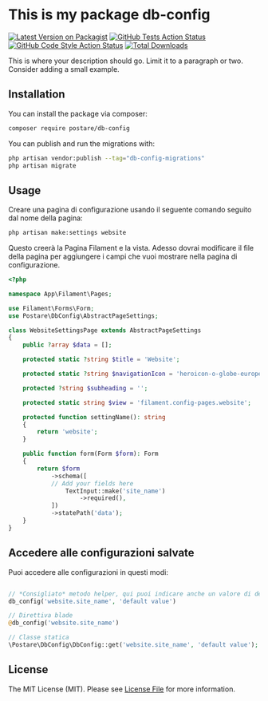 # This is my package db-config

[![Latest Version on Packagist](https://img.shields.io/packagist/v/postare/db-config.svg?style=flat-square)](https://packagist.org/packages/postare/db-config)
[![GitHub Tests Action Status](https://img.shields.io/github/actions/workflow/status/postare/db-config/run-tests.yml?branch=main&label=tests&style=flat-square)](https://github.com/postare/db-config/actions?query=workflow%3Arun-tests+branch%3Amain)
[![GitHub Code Style Action Status](https://img.shields.io/github/actions/workflow/status/postare/db-config/fix-php-code-style-issues.yml?branch=main&label=code%20style&style=flat-square)](https://github.com/postare/db-config/actions?query=workflow%3A"Fix+PHP+code+style+issues"+branch%3Amain)
[![Total Downloads](https://img.shields.io/packagist/dt/postare/db-config.svg?style=flat-square)](https://packagist.org/packages/postare/db-config)

This is where your description should go. Limit it to a paragraph or two. Consider adding a small example.

## Installation

You can install the package via composer:

```bash
composer require postare/db-config
```

You can publish and run the migrations with:

```bash
php artisan vendor:publish --tag="db-config-migrations"
php artisan migrate
```

## Usage

Creare una pagina di configurazione usando il seguente comando seguito dal nome della pagina:

```bash
php artisan make:settings website 
```

Questo creerà la Pagina Filament e la vista.
Adesso dovrai modificare il file della pagina per aggiungere i campi che vuoi mostrare nella pagina di configurazione.

```php
<?php

namespace App\Filament\Pages;

use Filament\Forms\Form;
use Postare\DbConfig\AbstractPageSettings;

class WebsiteSettingsPage extends AbstractPageSettings
{
    public ?array $data = [];

    protected static ?string $title = 'Website';

    protected static ?string $navigationIcon = 'heroicon-o-globe-europe-africa';

    protected ?string $subheading = '';

    protected static string $view = 'filament.config-pages.website';

    protected function settingName(): string
    {
        return 'website';
    }

    public function form(Form $form): Form
    {
        return $form
            ->schema([
            // Add your fields here
                TextInput::make('site_name')
                    ->required(),
            ])
            ->statePath('data');
    }
}

```

## Accedere alle configurazioni salvate

Puoi accedere alle configurazioni in questi modi:

```php

// *Consigliato* metodo helper, qui puoi indicare anche un valore di default opzionale
db_config('website.site_name', 'default value')

// Direttiva blade
@db_config('website.site_name')

// Classe statica 
\Postare\DbConfig\DbConfig::get('website.site_name', 'default value');

```

## License

The MIT License (MIT). Please see [License File](LICENSE.md) for more information.
